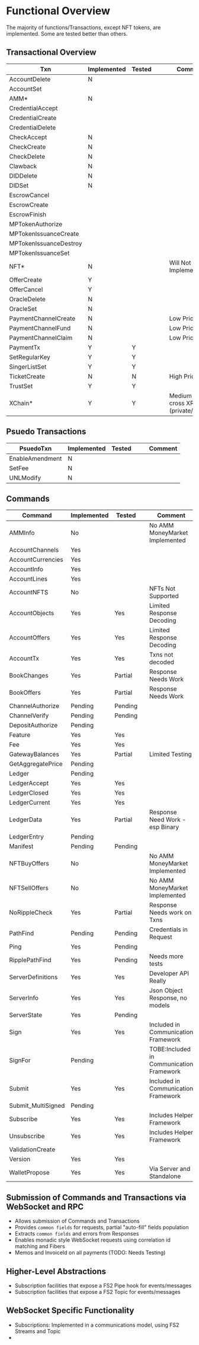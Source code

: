 # Functional Overview

The majority of functions/Transactions, except NFT tokens, are implemented. Some are tested better than others.

## Transactional Overview


| Txn                    | Implemented | Tested |   |   | Comment                                |
|------------------------|-------------|--------|---|---|----------------------------------------|
| AccountDelete          | N           |        |   |   |                                        |
| AccountSet             |             |        |   |   |                                        |
| AMM*                   | N           |        |   |   |                                        |
| CredentialAccept       |             |        |   |   |                                        |
| CredentialCreate       |             |        |   |   |                                        |
| CredentialDelete       |             |        |   |   |                                        |
| CheckAccept            | N           |        |   |   |                                        |
| CheckCreate            | N           |        |   |   |                                        |
| CheckDelete            | N           |        |   |   |                                        |
| Clawback               | N           |        |   |   |                                        |
| DIDDelete              | N           |        |   |   |                                        |
| DIDSet                 | N           |        |   |   |                                        |
| EscrowCancel           |             |        |   |   |                                        |
| EscrowCreate           |             |        |   |   |                                        |
| EscrowFinish           |             |        |   |   |                                        |
| MPTokenAuthorize       |             |        |   |   |                                        |
| MPTokenIssuanceCreate  |             |        |   |   |                                        |
| MPTokenIssuanceDestroy |             |        |   |   |                                        |
| MPTokenIssuanceSet     |             |        |   |   |                                        |
| NFT*                   | N           |        |   |   | Will Not Implement                     |
| OfferCreate            | Y           |        |   |   |                                        |
| OfferCancel            | Y           |        |   |   |                                        |
| OracleDelete           | N           |        |   |   |                                        |
| OracleSet              | N           |        |   |   |                                        |
| PaymentChannelCreate   | N           |        |   |   | Low Priority                           |
| PaymentChannelFund     | N           |        |   |   | Low Priority                           |
| PaymentChannelClaim    | N           |        |   |   | Low Priority                           |
| PaymentTx              | Y           | Y      |   |   |                                        |
| SetRegularKey          | Y           | Y      |   |   |                                        |
| SingerListSet          | Y           | Y      |   |   |                                        |
| TicketCreate           | N           | N      |   |   | High Priority                          |
| TrustSet               | Y           | Y      |   |   |                                        |
| XChain*                | Y           | Y      |   |   | Medium for cross XRPL (private/public) |

## Psuedo Transactions


| PsuedoTxn       | Implemented | Tested |   |   | Comment                                |
|-----------------|-------------|--------|---|---|----------------------------------------|
| EnableAmendment | N           |        |   |   |                                        |
| SetFee          | N           |        |   |   |
| UNLModify       | N           |        |   |   |

## Commands


| Command            | Implemented | Tested  |   | Comment                                  | 
|--------------------|-------------|---------|---|------------------------------------------|
| AMMInfo            | No          |         |   | No AMM MoneyMarket Implemented           |
| AccountChannels    | Yes         |         |   |                                          |        
| AccountCurrencies  | Yes         |         |   |                                          |
| AccountInfo        | Yes         |         |   |                                          |
| AccountLines       | Yes         |         |   |                                          |
| AccountNFTS        | No          |         |   | NFTs Not Supported                       |
| AccountObjects     | Yes         | Yes     |   | Limited Response Decoding                |
| AccountOffers      | Yes         | Yes     |   | Limited Response Decoding                |
| AccountTx          | Yes         | Yes     |   | Txns not decoded                         |
| BookChanges        | Yes         | Partial |   | Response Needs Work                      |
| BookOffers         | Yes         | Partial |   | Response Needs Work                      |
| ChannelAuthorize   | Pending     | Pending |   |                                          |
| ChannelVerify      | Pending     | Pending |   |                                          |
| DepositAuthorize   | Pending     |         |   |                                          |
| Feature            | Yes         | Yes     |   |                                          |
| Fee                | Yes         | Yes     |   |                                          |
| GatewayBalances    | Yes         | Partial |   | Limited Testing                          |
| GetAggregatePrice  | Pending     |         |   |                                          |
| Ledger             | Pending     |         |   |                                          |
| LedgerAccept       | Yes         | Yes     |   |                                          |
| LedgerClosed       | Yes         | Yes     |   |                                          |
| LedgerCurrent      | Yes         | Yes     |   |                                          |
| LedgerData         | Yes         | Partial |   | Response Need Work - esp Binary          |
| LedgerEntry        | Pending     |         |   |                                          |
| Manifest           | Pending     | Pending |   |                                          |
| NFTBuyOffers       | No          |         |   | No AMM MoneyMarket Implemented           |
| NFTSellOffers      | No          |         |   | No AMM MoneyMarket Implemented           |
| NoRippleCheck      | Yes         | Partial |   | Response Needs work on Txns              |
| PathFind           | Pending     | Pending |   | Credentials in Request                   |
| Ping               | Yes         | Pending |   | 
| RipplePathFind     | Yes         | Pending |   | Needs more tests                         |
| ServerDefinitions  | Yes         | Yes     |   | Developer API Really                     |
| ServerInfo         | Yes         | Yes     |   | Json Object Response, no models          |
| ServerState        | Yes         | Pending |   |                                          |
| Sign               | Yes         | Yes     |   | Included in Communication Framework      |
| SignFor            | Pending     |         |   | TOBE:Included in Communication Framework |
| Submit             | Yes         | Yes     |   | Included in Communication Framework      |
| Submit_MultiSigned | Pending     |         |   |                                          |
| Subscribe          | Yes         | Yes     |   | Includes Helper Framework                |
| Unsubscribe        | Yes         | Yes     |   | Includes Helper Framework                |
| ValidationCreate   |             |         |   |                                          |
| Version            | Yes         | Yes     |   |                                          |
| WalletPropose      | Yes         | Yes     |   | Via Server and Standalone                |


## Submission of Commands and Transactions via WebSocket and RPC
- Allows submission of Commands and Transactions
- Provides `common fields` for requests, partial "auto-fill" fields population
- Extracts `common fields` and errors from Responses
- Enables monadic style WebSocket requests using correlation id matching and Fibers
- Memos and InvoiceId on all payments (TODO: Needs Testing)

## Higher-Level Abstractions

- Subscription facilities that expose a FS2 Pipe hook for events/messages
- Subscription facilities that expose a FS2 Topic for events/messages





## WebSocket Specific Functionality
- Subscriptions: Implemented in a communications model, using FS2 Streams and Topic
- 
